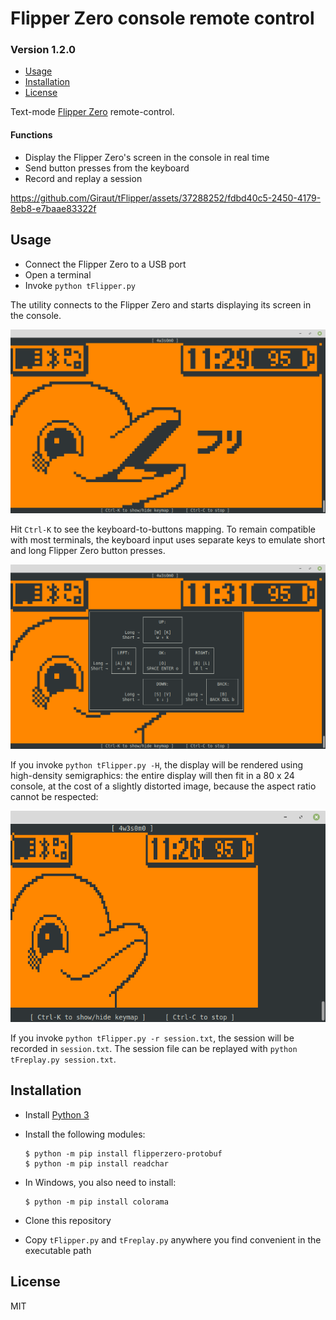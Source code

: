 # Flipper Zero console remote control
### Version 1.2.0

* [Usage](#Usage)
* [Installation](#Installation)
* [License](#License)

Text-mode [Flipper Zero](https://flipperzero.one/) remote-control.

#### Functions

- Display the Flipper Zero's screen in the console in real time
- Send button presses from the keyboard
- Record and replay a session

https://github.com/Giraut/tFlipper/assets/37288252/fdbd40c5-2450-4179-8eb8-e7baae83322f



## Usage

- Connect the Flipper Zero to a USB port
- Open a terminal
- Invoke `python tFlipper.py`

The utility connects to the Flipper Zero and starts displaying its screen in the console.

![Flipper Zero display in the console](screenshots/flipper_display_in_the_console.png)

Hit `Ctrl-K` to see the keyboard-to-buttons mapping. To remain compatible with most terminals, the keyboard input uses separate keys to emulate short and long Flipper Zero button presses.

![Flipper Zero display in the console](screenshots/keyboard_mapping_help.png)

If you invoke `python tFlipper.py -H`, the display will be rendered using high-density semigraphics: the entire display will then fit in a 80 x 24 console, at the cost of a slightly distorted image, because the aspect ratio cannot be respected:

![Flipper Zero display in the console](screenshots/high_density_semigraphics_rendering.png)

If you invoke `python tFlipper.py -r session.txt`, the session will be recorded in `session.txt`. The session file can be replayed with `python tFreplay.py session.txt`.


## Installation

- Install [Python 3](https://www.python.org/)
- Install the following modules:

    ```
    $ python -m pip install flipperzero-protobuf
    $ python -m pip install readchar
    ```

- In Windows, you also need to install:

    ```
    $ python -m pip install colorama
    ```

- Clone this repository
- Copy `tFlipper.py` and `tFreplay.py` anywhere you find convenient in the executable path



## License

MIT
